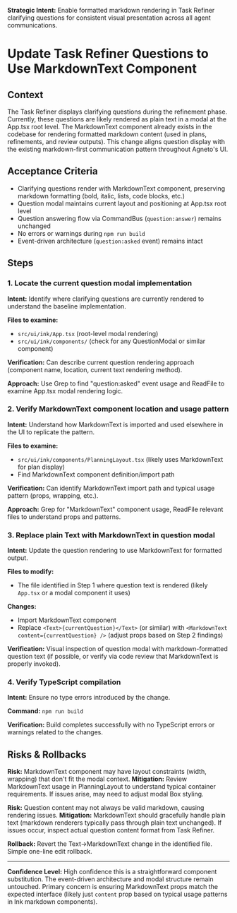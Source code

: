 **Strategic Intent:** Enable formatted markdown rendering in Task Refiner clarifying questions for consistent visual presentation across all agent communications.

# Update Task Refiner Questions to Use MarkdownText Component

## Context

The Task Refiner displays clarifying questions during the refinement phase. Currently, these questions are likely rendered as plain text in a modal at the App.tsx root level. The MarkdownText component already exists in the codebase for rendering formatted markdown content (used in plans, refinements, and review outputs). This change aligns question display with the existing markdown-first communication pattern throughout Agneto's UI.

## Acceptance Criteria

- Clarifying questions render with MarkdownText component, preserving markdown formatting (bold, italic, lists, code blocks, etc.)
- Question modal maintains current layout and positioning at App.tsx root level
- Question answering flow via CommandBus (`question:answer`) remains unchanged
- No errors or warnings during `npm run build`
- Event-driven architecture (`question:asked` event) remains intact

## Steps

### 1. Locate the current question modal implementation
**Intent:** Identify where clarifying questions are currently rendered to understand the baseline implementation.

**Files to examine:**
- `src/ui/ink/App.tsx` (root-level modal rendering)
- `src/ui/ink/components/` (check for any QuestionModal or similar component)

**Verification:** Can describe current question rendering approach (component name, location, current text rendering method).

**Approach:** Use Grep to find "question:asked" event usage and ReadFile to examine App.tsx modal rendering logic.

### 2. Verify MarkdownText component location and usage pattern
**Intent:** Understand how MarkdownText is imported and used elsewhere in the UI to replicate the pattern.

**Files to examine:**
- `src/ui/ink/components/PlanningLayout.tsx` (likely uses MarkdownText for plan display)
- Find MarkdownText component definition/import path

**Verification:** Can identify MarkdownText import path and typical usage pattern (props, wrapping, etc.).

**Approach:** Grep for "MarkdownText" component usage, ReadFile relevant files to understand props and patterns.

### 3. Replace plain Text with MarkdownText in question modal
**Intent:** Update the question rendering to use MarkdownText for formatted output.

**Files to modify:**
- The file identified in Step 1 where question text is rendered (likely `App.tsx` or a modal component it uses)

**Changes:**
- Import MarkdownText component
- Replace `<Text>{currentQuestion}</Text>` (or similar) with `<MarkdownText content={currentQuestion} />` (adjust props based on Step 2 findings)

**Verification:** Visual inspection of question modal with markdown-formatted question text (if possible, or verify via code review that MarkdownText is properly invoked).

### 4. Verify TypeScript compilation
**Intent:** Ensure no type errors introduced by the change.

**Command:** `npm run build`

**Verification:** Build completes successfully with no TypeScript errors or warnings related to the changes.

## Risks & Rollbacks

**Risk:** MarkdownText component may have layout constraints (width, wrapping) that don't fit the modal context.
**Mitigation:** Review MarkdownText usage in PlanningLayout to understand typical container requirements. If issues arise, may need to adjust modal Box styling.

**Risk:** Question content may not always be valid markdown, causing rendering issues.
**Mitigation:** MarkdownText should gracefully handle plain text (markdown renderers typically pass through plain text unchanged). If issues occur, inspect actual question content format from Task Refiner.

**Rollback:** Revert the Text→MarkdownText change in the identified file. Simple one-line edit rollback.

---

**Confidence Level:** High confidence this is a straightforward component substitution. The event-driven architecture and modal structure remain untouched. Primary concern is ensuring MarkdownText props match the expected interface (likely just `content` prop based on typical usage patterns in Ink markdown components).
